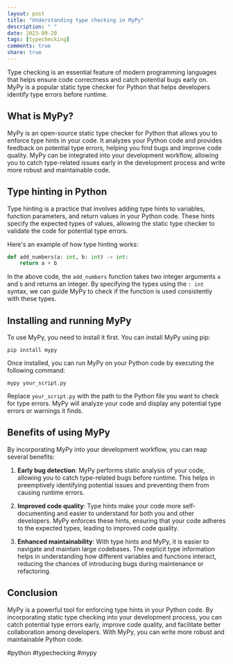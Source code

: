 ```yaml
---
layout: post
title: "Understanding type checking in MyPy"
description: " "
date: 2023-09-20
tags: [typechecking]
comments: true
share: true
---
```


Type checking is an essential feature of modern programming languages that helps ensure code correctness and catch potential bugs early on. MyPy is a popular static type checker for Python that helps developers identify type errors before runtime.

## What is MyPy?

MyPy is an open-source static type checker for Python that allows you to enforce type hints in your code. It analyzes your Python code and provides feedback on potential type errors, helping you find bugs and improve code quality. MyPy can be integrated into your development workflow, allowing you to catch type-related issues early in the development process and write more robust and maintainable code.

## Type hinting in Python

Type hinting is a practice that involves adding type hints to variables, function parameters, and return values in your Python code. These hints specify the expected types of values, allowing the static type checker to validate the code for potential type errors.

Here's an example of how type hinting works:

```python
def add_numbers(a: int, b: int) -> int:
    return a + b
```

In the above code, the `add_numbers` function takes two integer arguments `a` and `b` and returns an integer. By specifying the types using the `: int` syntax, we can guide MyPy to check if the function is used consistently with these types.

## Installing and running MyPy

To use MyPy, you need to install it first. You can install MyPy using pip:

```
pip install mypy
```

Once installed, you can run MyPy on your Python code by executing the following command:

```
mypy your_script.py
```

Replace `your_script.py` with the path to the Python file you want to check for type errors. MyPy will analyze your code and display any potential type errors or warnings it finds.

## Benefits of using MyPy

By incorporating MyPy into your development workflow, you can reap several benefits:

1. **Early bug detection**: MyPy performs static analysis of your code, allowing you to catch type-related bugs before runtime. This helps in preemptively identifying potential issues and preventing them from causing runtime errors.

2. **Improved code quality**: Type hints make your code more self-documenting and easier to understand for both you and other developers. MyPy enforces these hints, ensuring that your code adheres to the expected types, leading to improved code quality.

3. **Enhanced maintainability**: With type hints and MyPy, it is easier to navigate and maintain large codebases. The explicit type information helps in understanding how different variables and functions interact, reducing the chances of introducing bugs during maintenance or refactoring.

## Conclusion

MyPy is a powerful tool for enforcing type hints in your Python code. By incorporating static type checking into your development process, you can catch potential type errors early, improve code quality, and facilitate better collaboration among developers. With MyPy, you can write more robust and maintainable Python code.

#python #typechecking #mypy